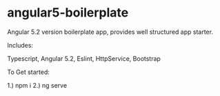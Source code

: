 # angular5-boilerplate
Angular 5.2 version boilerplate app, provides well structured app starter.

Includes:

Typescript,
Angular 5.2,
Eslint,
HttpService,
Bootstrap

To Get started:

1.) npm i
2.) ng serve